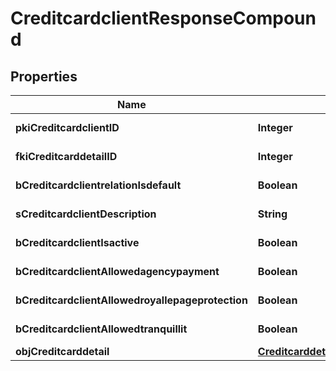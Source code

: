 

# CreditcardclientResponseCompound

## Properties

Name | Type | Description | Notes
------------ | ------------- | ------------- | -------------
**pkiCreditcardclientID** | **Integer** | The unique ID of the Creditcardclient | 
**fkiCreditcarddetailID** | **Integer** | The unique ID of the Creditcarddetail | 
**bCreditcardclientrelationIsdefault** | **Boolean** | Whether if it&#39;s an relationisdefault | 
**sCreditcardclientDescription** | **String** | The description of the Creditcardclient | 
**bCreditcardclientIsactive** | **Boolean** | Whether the creditcardclient is active or not | 
**bCreditcardclientAllowedagencypayment** | **Boolean** | Whether if it&#39;s an allowedagencypayment | 
**bCreditcardclientAllowedroyallepageprotection** | **Boolean** | Whether if it&#39;s an allowedroyallepageprotection | 
**bCreditcardclientAllowedtranquillit** | **Boolean** | Whether if it&#39;s an allowedtranquillit | 
**objCreditcarddetail** | [**CreditcarddetailResponseCompound**](CreditcarddetailResponseCompound.md) |  | 




